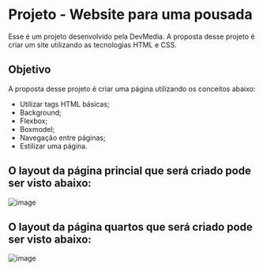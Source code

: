 # Projeto - Website para uma pousada
Esse é um projeto desenvolvido pela DevMedia. A proposta desse projeto é criar um site utilizando as tecnologias HTML e CSS. 

## Objetivo
A proposta desse projeto é criar uma página utilizando os conceitos abaixo:
  - Utilizar tags HTML básicas;
  - Background;
  - Flexbox;
  - Boxmodel;
  - Navegação entre páginas;
  - Estilizar uma página.

## O layout da página princial que será criado pode ser visto abaixo:
![image](https://github.com/Falconxtr/Pousada-secreta/assets/137830852/3d23e845-8df0-4ae8-9474-e537be3ec1bf)

## O layout da página quartos que será criado pode ser visto abaixo:
![image](https://github.com/Falconxtr/Pousada-secreta/assets/137830852/b03c884a-5967-4f67-89ab-8501b1c5be93)

